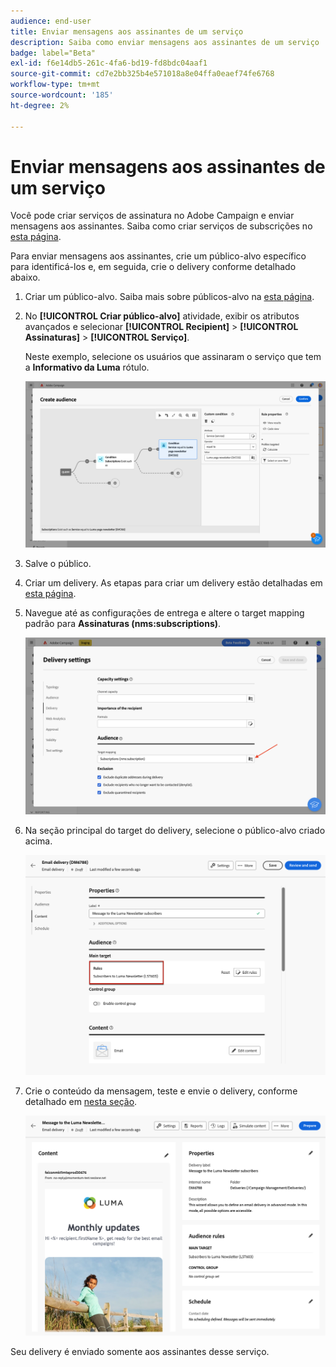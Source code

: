 ```yaml
---
audience: end-user
title: Enviar mensagens aos assinantes de um serviço
description: Saiba como enviar mensagens aos assinantes de um serviço
badge: label="Beta"
exl-id: f6e14db5-261c-4fa6-bd19-fd8bdc04aaf1
source-git-commit: cd7e2bb325b4e571018a8e04ffa0eaef74fe6768
workflow-type: tm+mt
source-wordcount: '185'
ht-degree: 2%

---
```


# Enviar mensagens aos assinantes de um serviço

Você pode criar serviços de assinatura no Adobe Campaign e enviar mensagens aos assinantes. Saiba como criar serviços de subscrições no [esta página](../audience//manage-services.md#create-service).

Para enviar mensagens aos assinantes, crie um público-alvo específico para identificá-los e, em seguida, crie o delivery conforme detalhado abaixo.

1. Criar um público-alvo. Saiba mais sobre públicos-alvo na [esta página](../audience/create-audience.md).

1. No **[!UICONTROL Criar público-alvo]** atividade, exibir os atributos avançados e selecionar **[!UICONTROL Recipient]** > **[!UICONTROL Assinaturas]** > **[!UICONTROL Serviço]**.

   Neste exemplo, selecione os usuários que assinaram o serviço que tem a **Informativo da Luma** rótulo.

   ![](assets/service-audience-subscribers.png)

1. Salve o público.
1. Criar um delivery. As etapas para criar um delivery estão detalhadas em [esta página](../msg/gs-messages.md#create-delivery).
1. Navegue até as configurações de entrega e altere o target mapping padrão para **Assinaturas (nms:subscriptions)**.

   ![](assets/service-delivery-change-mapping.png)

1. Na seção principal do target do delivery, selecione o público-alvo criado acima.

   ![](assets/service-delivery-targeting-subscribers.png)

1. Crie o conteúdo da mensagem, teste e envie o delivery, conforme detalhado em [nesta seção](../preview-test/preview-test.md).

   ![](assets/service-delivery-ready.png)

Seu delivery é enviado somente aos assinantes desse serviço.
